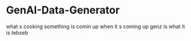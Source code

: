 # GenAI-Data-Generator
what s cooking
something is comin up
when it s coming up
genz is what it is
tebseb
